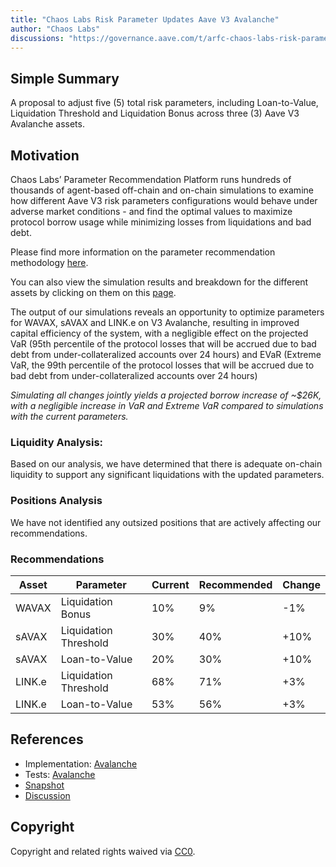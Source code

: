 ```yaml
---
title: "Chaos Labs Risk Parameter Updates Aave V3 Avalanche"
author: "Chaos Labs"
discussions: "https://governance.aave.com/t/arfc-chaos-labs-risk-parameter-updates-aave-v3-avalanche-2023-09-06/14774/1"
---
```


## Simple Summary

A proposal to adjust five (5) total risk parameters, including Loan-to-Value, Liquidation Threshold and Liquidation Bonus across three (3) Aave V3 Avalanche assets.

## Motivation

Chaos Labs’ Parameter Recommendation Platform runs hundreds of thousands of agent-based off-chain and on-chain simulations to examine how different Aave V3 risk parameters configurations would behave under adverse market conditions - and find the optimal values to maximize protocol borrow usage while minimizing losses from liquidations and bad debt.

Please find more information on the parameter recommendation methodology [here](https://community.chaoslabs.xyz/aave/recommendations/methodology).

You can also view the simulation results and breakdown for the different assets by clicking on them on this [page](https://community.chaoslabs.xyz/aave/risk/markets/Avalanche/recommendations).

The output of our simulations reveals an opportunity to optimize parameters for WAVAX, sAVAX and LINK.e on V3 Avalanche, resulting in improved capital efficiency of the system, with a negligible effect on the projected VaR (95th percentile of the protocol losses that will be accrued due to bad debt from under-collateralized accounts over 24 hours) and EVaR (Extreme VaR, the 99th percentile of the protocol losses that will be accrued due to bad debt from under-collateralized accounts over 24 hours)

_Simulating all changes jointly yields a projected borrow increase of ~$26K, with a negligible increase in VaR and Extreme VaR compared to simulations with the current parameters._

### Liquidity Analysis:

Based on our analysis, we have determined that there is adequate on-chain liquidity to support any significant liquidations with the updated parameters.

### Positions Analysis

We have not identified any outsized positions that are actively affecting our recommendations.

### Recommendations

| Asset  | Parameter             | Current | Recommended | Change |
| ------ | --------------------- | ------- | ----------- | ------ |
| WAVAX  | Liquidation Bonus     | 10%     | 9%          | -1%    |
| sAVAX  | Liquidation Threshold | 30%     | 40%         | +10%   |
| sAVAX  | Loan-to-Value         | 20%     | 30%         | +10%   |
| LINK.e | Liquidation Threshold | 68%     | 71%         | +3%    |
| LINK.e | Loan-to-Value         | 53%     | 56%         | +3%    |

## References

- Implementation: [Avalanche](https://github.com/bgd-labs/aave-proposals/blob/main/src/20230918_AaveV3_Ava_ChaosLabsRiskParameterUpdatesAaveV3Avalanche/AaveV3_Avalanche_ChaosLabsRiskParameterUpdatesAaveV3Avalanche_20230918.sol)
- Tests: [Avalanche](https://github.com/bgd-labs/aave-proposals/blob/main/src/20230918_AaveV3_Ava_ChaosLabsRiskParameterUpdatesAaveV3Avalanche/AaveV3_Avalanche_ChaosLabsRiskParameterUpdatesAaveV3Avalanche_20230918.t.sol)
- [Snapshot](https://snapshot.org/#/aave.eth/proposal/0x0c7fc4246c5795a9d9901c08a9a8279e7e6ed1069f2155fe48239c92e4e43193)
- [Discussion](https://governance.aave.com/t/arfc-chaos-labs-risk-parameter-updates-aave-v3-avalanche-2023-09-06/14774/1)

## Copyright

Copyright and related rights waived via [CC0](https://creativecommons.org/publicdomain/zero/1.0/).
